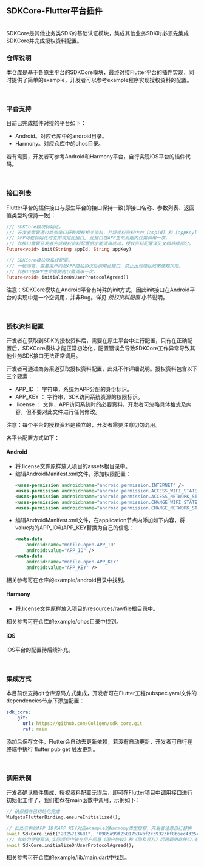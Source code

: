 ## SDKCore-Flutter平台插件
</br>
SDKCore是其他业务类SDK的基础认证模块，集成其他业务SDK时必须先集成SDKCore并完成授权资料配置。

</br>

### 仓库说明
本仓库是基于各原生平台的SDKCore模块，最终对接Flutter平台的插件实现，同时提供了简单的example，开发者可以参考example程序实现授权资料的配置。

</br>

### 平台支持
目前已完成插件对接的平台如下：

- Android。对应仓库中的android目录。
- Harmony。对应仓库中的ohos目录。

若有需要，开发者可参考Android和Harmony平台，自行实现iOS平台的插件代码。

</br>

### 接口列表
Flutter平台的插件接口与原生平台的接口保持一致(即接口名称、参数列表、返回值类型均保持一致)：

```dart
/// SDKCore模块初始化。
/// 开发者需要通过商务窗口获取授权相关资料，并将授权资料中的 [appId] 和 [appKey] 作为参数传入接口中。
/// APP可在初始化时立即调用此接口, 此接口在APP生命周期内仅需调用一次。
/// 此接口需要开发者完成授权资料配置后才能调用成功，授权资料配置详见文档后续部分。
Future<void> init(String appId, String appKey)

/// SDKCore模块隐私权配置。
/// 一般而言，需要用户同意APP隐私协议后调用此接口，防止出现隐私政策违规风险。
/// 此接口在APP生命周期内仅需调用一次。
Future<void> initializeOnUserProtocolAgreed()
```

注意：SDKCore模块在Android平台有特殊的init方式，因此init接口在Android平台的实现中是一个空调用，并非Bug。详见 *授权资料配置* 小节说明。

</br>

### 授权资料配置
开发者在获取到SDK的授权资料后，需要在原生平台中进行配置，只有在正确配置后，SDKCore模块才能正常初始化，配置错误会导致SDKCore工作异常导致其他业务SDK接口无法正常调用。</br>

开发者可通过商务渠道获取授权资料配置，此处不作详细说明。授权资料包含以下三个要素：
- APP_ID ： 字符串，系统为APP分配的身份标识。
- APP_KEY ：  字符串，SDK访问系统资源的权限标识。
- .license ： 文件，APP访问系统时的必要资料，开发者可忽略具体格式及内容，但不要对此文件进行任何修改。

注意：每个平台的授权资料是独立的，开发者需要注意切勿混用。

各平台配置方式如下：

#### Android
- 将.license文件原样放入项目的assets根目录中。
- 编辑AndroidManifest.xml文件，添加权限配置：
    ```xml
    <uses-permission android:name="android.permission.INTERNET" />
    <uses-permission android:name="android.permission.ACCESS_WIFI_STATE" />
    <uses-permission android:name="android.permission.ACCESS_NETWORK_STATE" />
    <uses-permission android:name="android.permission.CHANGE_WIFI_STATE" />
    <uses-permission android:name="android.permission.CHANGE_NETWORK_STATE" />
    ```
- 编辑AndroidManifest.xml文件，在application节点内添加如下内容，将value内的APP_ID和APP_KEY替换为自己的信息：
    ```xml
    <meta-data
        android:name="mobile.open.APP_ID"
        android:value="APP_ID" />
    <meta-data
        android:name="mobile.open.APP_KEY"
        android:value="APP_KEY" />
    ```

相关参考可在仓库的example/android目录中找到。

#### Harmony
- 将.license文件原样放入项目的resources/rawfile根目录中。

相关参考可在仓库的example/ohos目录中找到。

#### iOS
iOS平台的配置待后续补充。

</br>

### 集成方式
本目前仅支持git仓库源码方式集成，开发者可在Flutter工程pubspec.yaml文件的dependencies节点下添加配置：
```yaml
sdk_core:
    git:
      url: https://github.com/Coligen/sdk_core.git
      ref: main
```

添加后保存文件，Flutter会自动去更新依赖，若没有自动更新，开发者可自行在终端中执行 flutter pub get 触发更新。

</br>

### 调用示例
开发者确认插件集成、授权资料配置无误后，即可在Flutter项目中调用接口进行初始化工作了，我们推荐在main函数中调用，示例如下：
```dart
// 确保插件已初始化完成
WidgetsFlutterBinding.ensureInitialized();

// 此处示例的APP_ID和APP_KEY对应example的Harmony类型授权，开发者注意自行替换
await SdkCore.init("2025713681", "0985a99f25017534bf2c39323bf8b6ec4325c9c007f4de80eecac1e1eeab39e9");
/// 此处为便捷写法,实际项目中请在用户同意《用户协议》和《隐私授权》后再调用此接口,避免合规风险
await SdkCore.initializeOnUserProtocolAgreed();
```

相关参考可在仓库的example/lib/main.dart中找到。

